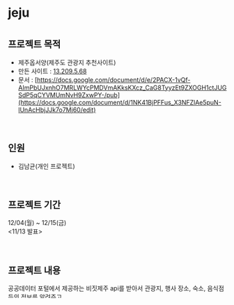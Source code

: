 # jeju

# 

## 프로젝트 목적
 - 제주옵서양(제주도 관광지 추천사이트)
 - 만든 사이트 : [13.209.5.68](http://13.209.5.68/)
 - 문서 : [https://docs.google.com/document/d/e/2PACX-1vQf-AImPbUJxnhO7MRLWYcPMDVmAKksKXcz_CaG8TyyzEt9ZXOGH1ctJUGSdP5qCYVMUmNvH9ZxwPY-/pub](https://docs.google.com/document/d/1NK41BjPFFus_X3NFZlAe5puN-lUnAcHbjJJk7o7Mj60/edit)
<br><br><br>
## 인원
  - 김남균(개인 프로젝트)
<br><br><br>
## 프로젝트 기간
  12/04(월) ~ 12/15(금)  
  <11/13 발표>
<br><br><br>
## 프로젝트 내용
 공공데이터 포털에서 제공하는 비짓제주 api를 받아서
관광지, 행사 장소, 숙소, 음식점 등의 정보를 알려주고,<br />
카카오맵의 위치표시 기능으로 해당 위치와 상세정보를 알려주는 홈페이지
<br><br><br>
## 진행일정
### 12/04  
  - 기획
  - 일정짜기
<br><br><br>
### 12/05
  - page틀 구성
  - APIKEY 요청 
<br><br><br>
### 12/06
  - header,footer,favicon ui
  - logo 생성
<br><br><br>  
### 12/07
  - 메인페이지 UI  
  - API 데이터 Test
<br><br><br>  
### 12/08
  - 맵 api UI
  - api domain, service, controller 생성
<br><br><br>
### 12/09
  - 배너 생성 및 이미지 배치 
<br><br><br> 
### 12/10
  - 관광지 api UI
 <br><br><br>
### 12/11 
  - 관광지 api service, controller 수정
<br><br><br>
### 12/12
  - 맵 api와 관광지 api 연결
<br><br><br>
### 12/13
  - 관광지에 대한 상세정보 페이지 구현
<br><br><br>
### 12/14
  -  관광지 API를 상세정보 페이지에 연결
<br><br><br>
### 12/15
  - 문서작성
<br><br><br>
## 이슈
### 이슈목록 
1.첫번째 이슈
- 발생 이슈 : postman을 사용해 데이터값을 제대로 받아오는 확인하였지만, api데이터를 받아와 사용해보는것이 처음여서 원하는 데이터를 추출하지못하는 오류 발.
- 해결 : RestTemplate로 외부 API로부터 가져온 데이터를 클래스 객체로 매핑 후 리스트를 반환하여 다시 시도하였더니 해결 할 수 있었습니다.
   
2.두번째 이슈
- 발생 이슈 : 두개의 API데이터를 연결하는 과정에서 지도가 나오지않는 오류가 발생.
- 해결 : 서버에서 json데이터를 제대로 받아 올 수 있게 수정 후 해결 할 수 있었습니다. 

3.세번째 이슈
- 발생 이슈 : api 데이터값에 따른 상세정보 url이 있는 줄 알고 데이터 클릭시 해당 상세페이지 링크로 연결할 생각으로 기획함에 따라 발생.
- 해결 : 상세페이지를 만들어 데이터 값을 넘겨 따로 페이지를 만들어 해결 할 수 있었습니다.

